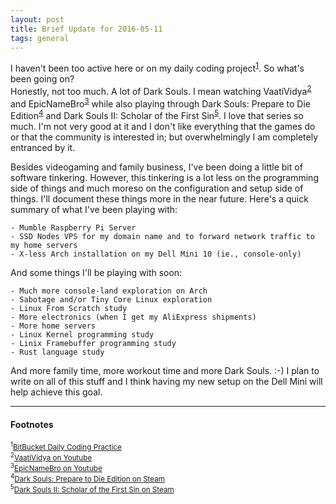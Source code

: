 ```yaml
---
layout: post
title: Brief Update for 2016-05-11
tags: general
---
```


I haven't been too active here or on my daily coding project<sup><a href="#2016-05-11_ref1">1</a></sup>.  So
what's been going on?<br/>
Honestly, not too much.  A lot of Dark Souls. I mean watching VaatiVidya<sup><a href="#2016-05-11_ref2">2
</a></sup> and EpicNameBro<sup><a href="#2016-05-11_ref3">3</a></sup> while also playing through Dark Souls:
Prepare to Die Edition<sup><a href="#2016-05-11_ref4">4</a></sup> and Dark Souls II: Scholar of the First
Sin<sup><a href="#2016-05-11_ref5">5</a></sup>.  I love that series so much. I'm not very good at it and I
don't like everything that the games do or that the community is interested in; but overwhelmingly I am
completely entranced by it.

Besides videogaming and family business, I've been doing a little bit of software tinkering.  However, this
tinkering is a lot less on the programming side of things and much moreso on the configuration and setup
side of things.  I'll document these things more in the near future.  Here's a quick summary of what I've been
playing with:

    - Mumble Raspberry Pi Server
    - SSD Nodes VPS for my domain name and to forward network traffic to my home servers
    - X-less Arch installation on my Dell Mini 10 (ie., console-only)

And some things I'll be playing with soon:

    - Much more console-land exploration on Arch
    - Sabotage and/or Tiny Core Linux exploration
    - Linux From Scratch study
    - More electronics (when I get my AliExpress shipments)
    - More home servers
    - Linux Kernel programming study
    - Linix Framebuffer programming study
    - Rust language study

And more family time, more workout time and more Dark Souls. :-)  I plan to write on all of this stuff and I
think having my new setup on the Dell Mini will help achieve this goal.

----

#### Footnotes

<sub><sup id="2016-05-11_ref1">1</sup><a href="https://bitbucket.org/GrooveStomp/practice/src">BitBucket Daily Coding Practice</a></sub><br/>
<sub><sup id="2016-05-11_ref2">2</sup><a href="https://www.youtube.com/user/VaatiVidya/playlists">VaatiVidya on Youtube</a></sub><br/>
<sub><sup id="2016-05-11_ref3">3</sup><a href="https://www.youtube.com/user/EpicNameBro/playlists">EpicNameBro on Youtube</a></sub><br/>
<sub><sup id="2016-05-11_ref4">4</sup><a href="http://store.steampowered.com/app/211420/">Dark Souls: Prepare to Die Edition on Steam</a></sub><br/>
<sub><sup id="2016-05-11_ref5">5</sup><a href="http://store.steampowered.com/app/335300/">Dark Souls II: Scholar of the First Sin on Steam</a></sub><br/>
